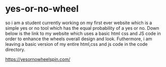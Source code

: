 # yes-or-no-wheel
so i am a student currently working on my first ever website which is a simple yes or no tool which has the equal probability of a yes or no. Down below is the link to my website which uses a basic html css and JS code in order to enhance the wheels overall design and look. Futhermore, i am leaving a basic version of my entire html,css and js code in the code directory.

https://yesornowheelspin.com/

